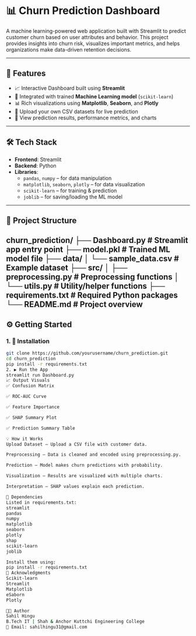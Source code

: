 # 📊 Churn Prediction Dashboard

A machine learning-powered web application built with Streamlit to predict customer churn based on user attributes and behavior. This project provides insights into churn risk, visualizes important metrics, and helps organizations make data-driven retention decisions.

---

## 🚀 Features

- 📈 Interactive Dashboard built using **Streamlit**
- 🧠 Integrated with trained **Machine Learning model** (`scikit-learn`)
- 📊 Rich visualizations using **Matplotlib**, **Seaborn**, and **Plotly**
- 📝 Upload your own CSV datasets for live prediction
- 📌 View prediction results, performance metrics, and charts
---

## 🛠️ Tech Stack

- **Frontend**: Streamlit
- **Backend**: Python
- **Libraries**:  
  - `pandas`, `numpy` – for data manipulation  
  - `matplotlib`, `seaborn`, `plotly` – for data visualization  
  - `scikit-learn` – for training & prediction    
  - `joblib` – for saving/loading the ML model

---

## 📂 Project Structure

churn_prediction/
├── Dashboard.py # Streamlit app entry point
├── model.pkl # Trained ML model file
├── data/
│ └── sample_data.csv # Example dataset
├── src/
│ ├── preprocessing.py # Preprocessing functions
│ └── utils.py # Utility/helper functions
├── requirements.txt # Required Python packages
└── README.md # Project overview
---

## ⚙️ Getting Started

### 1. 🔧 Installation

```bash
git clone https://github.com/yourusername/churn_prediction.git
cd churn_prediction
pip install -r requirements.txt
2. ▶️ Run the App
streamlit run Dashboard.py
📈 Output Visuals
✅ Confusion Matrix

✅ ROC-AUC Curve

✅ Feature Importance

✅ SHAP Summary Plot

✅ Prediction Summary Table

💡 How it Works
Upload Dataset – Upload a CSV file with customer data.

Preprocessing – Data is cleaned and encoded using preprocessing.py.

Prediction – Model makes churn predictions with probability.

Visualization – Results are visualized with multiple charts.

Interpretation – SHAP values explain each prediction.

📘 Dependencies
Listed in requirements.txt:
streamlit
pandas
numpy
matplotlib
seaborn
plotly
shap
scikit-learn
joblib

Install them using:
pip install -r requirements.txt
🙌 Acknowledgments
Scikit-learn
Streamlit
Matplotlib
eSaborn
Plotly

👨‍💻 Author
Sahil Hingu
B.Tech IT | Shah & Anchor Kuttchi Engineering College
📧 Email: sahilhingu31@gmail.com
